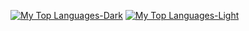
<!--
**ed789d0/ed789d0** is a ✨ _special_ ✨ repository because its `README.md` (this file) appears on your GitHub profile.

Here are some ideas to get you started:

- 🔭 I’m currently working on ...
- 🌱 I’m currently learning ...
- 👯 I’m looking to collaborate on ...
- 🤔 I’m looking for help with ...
- 💬 Ask me about ...
- 📫 How to reach me: ...
- 😄 Pronouns: ...
- ⚡ Fun fact: ...
-->

[![My Top Languages-Dark](https://github-readme-stats.vercel.app/api/top-langs/?username=ed789d0&layout=compact&theme=merko#gh-dark-mode-only)](https://github.com/anuraghazra/github-readme-stats#gh-dark-mode-only)
[![My Top Languages-Light](https://github-readme-stats.vercel.app/api/top-langs/?username=ed789d0&layout=compact&theme=default#gh-light-mode-only)](https://github.com/anuraghazra/github-readme-stats#gh-light-mode-only)
